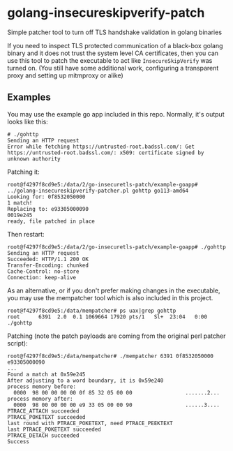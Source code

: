 # golang-insecureskipverify-patch
Simple patcher tool to turn off TLS handshake validation in golang binaries

If you need to inspect TLS protected communication of a black-box golang binary and it does not trust the system level CA certificates,
then you can use this tool to patch the executable to act like `InsecureSkipVerify` was turned on. (You still have some additional work,
configuring a transparent proxy and setting up mitmproxy or alike)

## Examples

You may use the example go app included in this repo. Normally, it's output looks like this:

```
# ./gohttp
Sending an HTTP request
Error while fetching https://untrusted-root.badssl.com/: Get https://untrusted-root.badssl.com/: x509: certificate signed by unknown authority
```

Patching it:

```
root@f4297f8cd9e5:/data/2/go-insecuretls-patch/example-goapp# ../golang-insecureskipverify-patcher.pl gohttp go113-amd64
Looking for: 0f8532050000
1 match!
Replacing to: e93305000090
0019e245
ready, file patched in place
```

Then restart:

```
root@f4297f8cd9e5:/data/2/go-insecuretls-patch/example-goapp# ./gohttp
Sending an HTTP request
Succeeded: HTTP/1.1 200 OK
Transfer-Encoding: chunked
Cache-Control: no-store
Connection: keep-alive
```

As an alternative, or if you don't prefer making changes in the executable, you may use the mempatcher tool which is also included in this project.

```
root@f4297f8cd9e5:/data/mempatcher# ps uax|grep gohttp
root      6391  2.0  0.1 1069664 17920 pts/1   Sl+  23:04   0:00 ./gohttp
```

Patching (note the patch payloads are coming from the original perl patcher script):

```
root@f4297f8cd9e5:/data/mempatcher# ./mempatcher 6391 0f8532050000 e93305000090
...
Found a match at 0x59e245
After adjusting to a word boundary, it is 0x59e240
process memory before:
  0000  98 00 00 00 00 0f 85 32 05 00 00                 .......2...
process memory after:
  0000  98 00 00 00 00 e9 33 05 00 00 90                 ......3....
PTRACE_ATTACH succeeded
PTRACE_POKETEXT succeeded
last round with PTRACE_POKETEXT, need PTRACE_PEEKTEXT
last PTRACE_POKETEXT succeeded
PTRACE_DETACH succeeded
Success
```
